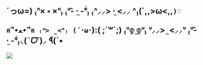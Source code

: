 ## ´っω=) ₍ᐢ× ༝ ×ᐢ₎ ₍ᐡ-᷅ ·̫ -᷄ᐡ₎ ₍^⸝⸝> ·̫ <⸝⸝ ^₎(´,,>ω<,,`)♡ ฅ՞•ﻌ•՞ฅ ₍ᐢ> ̫<ᐢ₎ (´･ω･`):( ;´꒳`;) ₍ᐡඉ ̫ඉᐡ₎ ᐡ⸝⸝> ̫ <⸝⸝ᐡ ₍ᐡ-᷅ ·̫ -᷄ᐡ₎⸜(*ˊᗜˋ*)⸝ ٩̋(ˊ•

<img align="center" src="https://i.giphy.com/media/v1.Y2lkPTc5MGI3NjExcXZkbGlkM3A2a2o5bW9ybzNjN3I4a2loemhoODc1anptanQzN2FwYSZlcD12MV9pbnRlcm5hbF9naWZfYnlfaWQmY3Q9Zw/gbI7uj0MAHk5i/giphy.gif" />
